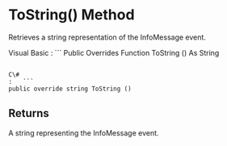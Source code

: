 <!-- loio3c19e3c76c5f1014a82883ef1d307e33 -->

# ToString\(\) Method

Retrieves a string representation of the InfoMessage event.



Visual Basic
:   ```
Public Overrides Function ToString () As String
```

C\#
:   ```
public override string ToString ()
```



## Returns

A string representing the InfoMessage event.

